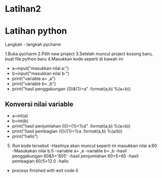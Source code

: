 # Latihan2
# Latihan python
Langkah - langkah pycharm

1.Buka pycharm
2.Pilih new project
3.Setelah muncul project kosong baru, buat file python baru
4.Masukkan kode seperti di bawah ini
- a=input("masukkan nilai a:")
- b=input("masukkan nilai b:")
- print("variable a= ,a")
- print("variable b= ,b")
- print("hasil penggabungan {0}&{1}=a" .format(a,b) %(a+b))


## Konversi nilai variable
- a=int(a)
- b=int(b)
- print("hasil penjumlahan {0}+{1}=%d" .format(a,b) %(a+b))
- print("hasil pembagian {0}/{1}=%a .format(a,b) %(a/b))
- print("hallo")

5. Run kode tersebut
-Hasilnya akan muncul seperti ini masukkan nilai a:60
-Masukakan nilai b:5
-variable a= ,a
-variable b= ,b
-hasil penggabungan 60&5='605'
-hasil penjumlahan 60+5=65
-hasil pembagian 60/5=12.0
-hallo

- process finished with exit code 0
